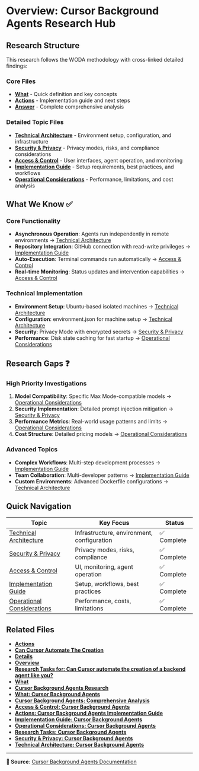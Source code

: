 # Overview: Cursor Background Agents Research Hub

## Research Structure

This research follows the WODA methodology with cross-linked detailed findings:

### Core Files
- **[What](./1_what.md)** - Quick definition and key concepts
- **[Actions](./actions.md)** - Implementation guide and next steps  
- **[Answer](./2_answer.md)** - Complete comprehensive analysis

### Detailed Topic Files
- **[Technical Architecture](./technical-architecture.md)** - Environment setup, configuration, and infrastructure
- **[Security & Privacy](./security-privacy.md)** - Privacy modes, risks, and compliance considerations
- **[Access & Control](./access-control.md)** - User interfaces, agent operation, and monitoring
- **[Implementation Guide](./implementation-guide.md)** - Setup requirements, best practices, and workflows
- **[Operational Considerations](./operational-considerations.md)** - Performance, limitations, and cost analysis

## What We Know ✅

### Core Functionality
- **Asynchronous Operation**: Agents run independently in remote environments → [Technical Architecture](./technical-architecture.md#remote-environment)
- **Repository Integration**: GitHub connection with read-write privileges → [Implementation Guide](./implementation-guide.md#github-integration)
- **Auto-Execution**: Terminal commands run automatically → [Access & Control](./access-control.md#agent-operation)
- **Real-time Monitoring**: Status updates and intervention capabilities → [Access & Control](./access-control.md#user-interface)

### Technical Implementation  
- **Environment Setup**: Ubuntu-based isolated machines → [Technical Architecture](./technical-architecture.md#environment-setup)
- **Configuration**: environment.json for machine setup → [Technical Architecture](./technical-architecture.md#configuration)
- **Security**: Privacy Mode with encrypted secrets → [Security & Privacy](./security-privacy.md#privacy-mode)
- **Performance**: Disk state caching for fast startup → [Operational Considerations](./operational-considerations.md#performance)

## Research Gaps ❓

### High Priority Investigations
1. **Model Compatibility**: Specific Max Mode-compatible models → [Operational Considerations](./operational-considerations.md#model-requirements)
2. **Security Implementation**: Detailed prompt injection mitigation → [Security & Privacy](./security-privacy.md#security-considerations)  
3. **Performance Metrics**: Real-world usage patterns and limits → [Operational Considerations](./operational-considerations.md#performance-characteristics)
4. **Cost Structure**: Detailed pricing models → [Operational Considerations](./operational-considerations.md#pricing-structure)

### Advanced Topics
- **Complex Workflows**: Multi-step development processes → [Implementation Guide](./implementation-guide.md#advanced-workflows)
- **Team Collaboration**: Multi-developer patterns → [Implementation Guide](./implementation-guide.md#collaboration-features)
- **Custom Environments**: Advanced Dockerfile configurations → [Technical Architecture](./technical-architecture.md#advanced-configuration)

## Quick Navigation

| Topic | Key Focus | Status |
|-------|-----------|--------|
| [Technical Architecture](./technical-architecture.md) | Infrastructure, environment, configuration | ✅ Complete |
| [Security & Privacy](./security-privacy.md) | Privacy modes, risks, compliance | ✅ Complete |
| [Access & Control](./access-control.md) | UI, monitoring, agent operation | ✅ Complete |
| [Implementation Guide](./implementation-guide.md) | Setup, workflows, best practices | ✅ Complete |
| [Operational Considerations](./operational-considerations.md) | Performance, costs, limitations | ✅ Complete |

## Related Files

- **[Actions](../research/can-cursor-automate-the-creation/actions.md)**
- **[Can Cursor Automate The Creation](../research/can-cursor-automate-the-creation/can-cursor-automate-the-creation.md)**
- **[Details](../research/can-cursor-automate-the-creation/details.md)**
- **[Overview](../research/can-cursor-automate-the-creation/overview.md)**
- **[Research Tasks for: Can Cursor automate the creation of a backend agent like you?](../research/can-cursor-automate-the-creation/research-tasks.md)**
- **[What](../research/can-cursor-automate-the-creation/what.md)**
- **[Cursor Background Agents Research](../research/cursor-background-agents/0_topic.md)**
- **[What: Cursor Background Agents](../research/cursor-background-agents/1_what.md)**
- **[Cursor Background Agents: Comprehensive Analysis](../research/cursor-background-agents/2_answer.md)**
- **[Access & Control: Cursor Background Agents](../research/cursor-background-agents/access-control.md)**
- **[Actions: Cursor Background Agents Implementation Guide](../research/cursor-background-agents/actions.md)**
- **[Implementation Guide: Cursor Background Agents](../research/cursor-background-agents/implementation-guide.md)**
- **[Operational Considerations: Cursor Background Agents](../research/cursor-background-agents/operational-considerations.md)**
- **[Research Tasks: Cursor Background Agents](../research/cursor-background-agents/research-tasks.md)**
- **[Security & Privacy: Cursor Background Agents](../research/cursor-background-agents/security-privacy.md)**
- **[Technical Architecture: Cursor Background Agents](../research/cursor-background-agents/technical-architecture.md)**
---

**🔗 Source**: [Cursor Background Agents Documentation](https://docs.cursor.com/en/background-agent) 